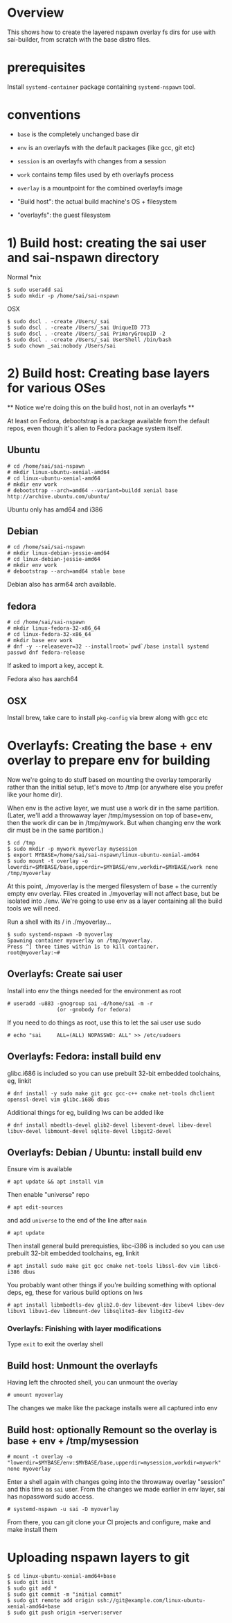 # Overview

This shows how to create the layered nspawn overlay fs dirs
for use with sai-builder, from scratch with the base distro
files.

# prerequisites

Install `systemd-container` package containing `systemd-nspawn` tool.

# conventions

 - `base` is the completely unchanged base dir
 - `env` is an overlayfs with the default packages (like gcc, git etc)
 - `session` is an overlayfs with changes from a session
 - `work` contains temp files used by eth overlayfs process
 - `overlay` is a mountpoint for the combined overlayfs image

 - "Build host": the actual build machine's OS + filesystem
 - "overlayfs": the guest filesystem

# 1) Build host: creating the sai user and sai-nspawn directory

Normal \*nix

```
$ sudo useradd sai
$ sudo mkdir -p /home/sai/sai-nspawn
```
OSX

```
$ sudo dscl . -create /Users/_sai
$ sudo dscl . -create /Users/_sai UniqueID 773
$ sudo dscl . -create /Users/_sai PrimaryGroupID -2
$ sudo dscl . -create /Users/_sai UserShell /bin/bash
$ sudo chown _sai:nobody /Users/sai
```

# 2) Build host: Creating base layers for various OSes

** Notice we're doing this on the build host, not in an overlayfs **

At least on Fedora, debootstrap is a package available from the default repos,
even though it's alien to Fedora package system itself.

## Ubuntu

```
# cd /home/sai/sai-nspawn
# mkdir linux-ubuntu-xenial-amd64
# cd linux-ubuntu-xenial-amd64
# mkdir env work
# debootstrap --arch=amd64 --variant=buildd xenial base http://archive.ubuntu.com/ubuntu/
```

Ubuntu only has amd64 and i386

## Debian

```
# cd /home/sai/sai-nspawn
# mkdir linux-debian-jessie-amd64
# cd linux-debian-jessie-amd64
# mkdir env work
# debootstrap --arch=amd64 stable base
```

Debian also has arm64 arch available.

## fedora

```
# cd /home/sai/sai-nspawn
# mkdir linux-fedora-32-x86_64
# cd linux-fedora-32-x86_64
# mkdir base env work
# dnf -y --releasever=32 --installroot=`pwd`/base install systemd passwd dnf fedora-release
```

If asked to import a key, accept it.

Fedora also has aarch64

## OSX

Install brew, take care to install `pkg-config` via brew along with gcc etc

# Overlayfs: Creating the base + env overlay to prepare env for building

Now we're going to do stuff based on mounting the overlay temporarily
rather than the initial setup, let's move to /tmp (or anywhere else
you prefer like your home dir).

When env is the active layer, we must use a work dir in the same partition.
(Later, we'll add a throwaway layer /tmp/mysession on top of base+env, then
the work dir can be in /tmp/mywork.  But when changing env the work dir
must be in the same partition.)

```
$ cd /tmp
$ sudo mkdir -p mywork myoverlay mysession
$ export MYBASE=/home/sai/sai-nspawn/linux-ubuntu-xenial-amd64
$ sudo mount -t overlay -o lowerdir=$MYBASE/base,upperdir=$MYBASE/env,workdir=$MYBASE/work none /tmp/myoverlay
```

At this point, ./myoverlay is the merged filesystem of base + the currently
empty env overlay.  Files created in ./myoverlay will not affect base, but be
isolated into ./env.  We're going to use env as a layer containing all the
build tools we will need.

Run a shell with its / in ./myoverlay...

```
$ sudo systemd-nspawn -D myoverlay
Spawning container myoverlay on /tmp/myoverlay.
Press ^] three times within 1s to kill container.
root@myoverlay:~#
```

## Overlayfs: Create sai user

Install into env the things needed for the environment as root

```
# useradd -u883 -gnogroup sai -d/home/sai -m -r
                (or -gnobody for fedora)
```

If you need to do things as root, use this to let the sai user use sudo

```
# echo "sai     ALL=(ALL) NOPASSWD: ALL" >> /etc/sudoers
```

## Overlayfs: Fedora: install build env

glibc.i686 is included so you can use prebuilt 32-bit embedded toolchains, eg, linkit

```
# dnf install -y sudo make git gcc gcc-c++ cmake net-tools dhclient openssl-devel vim glibc.i686 dbus
```

Additional things for eg, building lws can be added like

```
# dnf install mbedtls-devel glib2-devel libevent-devel libev-devel libuv-devel libmount-devel sqlite-devel libgit2-devel
```


## Overlayfs: Debian / Ubuntu: install build env

Ensure vim is available

```
# apt update && apt install vim
```

Then enable "universe" repo

```
# apt edit-sources
```

and add `universe` to the end of the line after `main`

```
# apt update
```

Then install general build prerequisties, libc-i386 is included so you can use
prebuilt 32-bit embedded toolchains, eg, linkit

```
# apt install sudo make git gcc cmake net-tools libssl-dev vim libc6-i386 dbus
```
You probably want other things if you're building something with optional deps,
eg, these for various build options on lws

```
# apt install libmbedtls-dev glib2.0-dev libevent-dev libev4 libev-dev libuv1 libuv1-dev libmount-dev libsqlite3-dev libgit2-dev 
```

### Overlayfs: Finishing with layer modifications

Type `exit` to exit the overlay shell

## Build host: Unmount the overlayfs

Having left the chrooted shell, you can unmount the overlay

```
# umount myoverlay
```

The changes we make like the package installs were all captured into env

## Build host: optionally Remount so the overlay is base + env + /tmp/mysession

```
# mount -t overlay -o "lowerdir=$MYBASE/env:$MYBASE/base,upperdir=mysession,workdir=mywork" none myoverlay
```

Enter a shell again with changes going into the throwaway overlay "session" and this time as `sai` user.
From the changes we made earlier in env layer, sai has nopassword sudo access.

```
# systemd-nspawn -u sai -D myoverlay
```

From there, you can git clone your CI projects and configure, make and make install them


# Uploading nspawn layers to git

```
$ cd linux-ubuntu-xenial-amd64+base
$ sudo git init
$ sudo git add *
$ sudo git commit -m "initial commit"
$ sudo git remote add origin ssh://git@example.com/linux-ubuntu-xenial-amd64+base
$ sudo git push origin +server:server
```


